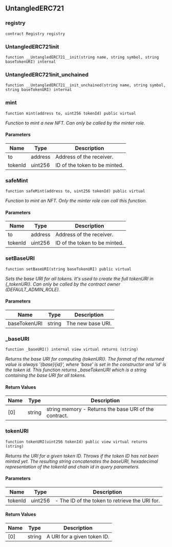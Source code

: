 ## UntangledERC721

### registry

```solidity
contract Registry registry
```

### **UntangledERC721**init

```solidity
function __UntangledERC721__init(string name, string symbol, string baseTokenURI) internal
```

### **UntangledERC721**init_unchained

```solidity
function __UntangledERC721__init_unchained(string name, string symbol, string baseTokenURI) internal
```

### mint

```solidity
function mint(address to, uint256 tokenId) public virtual
```

_Function to mint a new NFT. Can only be called by the minter role._

#### Parameters

| Name    | Type    | Description                   |
| ------- | ------- | ----------------------------- |
| to      | address | Address of the receiver.      |
| tokenId | uint256 | ID of the token to be minted. |

### safeMint

```solidity
function safeMint(address to, uint256 tokenId) public virtual
```

_Function to mint an NFT. Only the minter role can call this function._

#### Parameters

| Name    | Type    | Description                   |
| ------- | ------- | ----------------------------- |
| to      | address | Address of the receiver.      |
| tokenId | uint256 | ID of the token to be minted. |

### setBaseURI

```solidity
function setBaseURI(string baseTokenURI) public virtual
```

_Sets the base URI for all tokens. It's used to create the full tokenURI in \{\_tokenURI\}.
Can only be called by the contract owner (DEFAULT_ADMIN_ROLE)._

#### Parameters

| Name         | Type   | Description       |
| ------------ | ------ | ----------------- |
| baseTokenURI | string | The new base URI. |

### \_baseURI

```solidity
function _baseURI() internal view virtual returns (string)
```

_Returns the base URI for computing \{tokenURI\}.
The format of the returned value is always '\{base\}\{id\}', where 'base' is set in the constructor and 'id' is the token id.
This function returns \_baseTokenURI which is a string containing the base URI for all tokens._

#### Return Values

| Name | Type   | Description                                           |
| ---- | ------ | ----------------------------------------------------- |
| [0]  | string | string memory - Returns the base URI of the contract. |

### tokenURI

```solidity
function tokenURI(uint256 tokenId) public view virtual returns (string)
```

_Returns the URI for a given token ID.
Throws if the token ID has not been minted yet.
The resulting string concatenates the baseURI, hexadecimal representation of the tokenId and chain id in query parameters._

#### Parameters

| Name    | Type    | Description                                    |
| ------- | ------- | ---------------------------------------------- |
| tokenId | uint256 | - The ID of the token to retrieve the URI for. |

#### Return Values

| Name | Type   | Description                 |
| ---- | ------ | --------------------------- |
| [0]  | string | A URI for a given token ID. |
